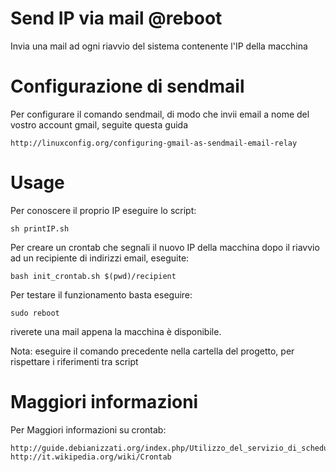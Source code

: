 Send IP via mail @reboot
================================

Invia una mail ad ogni riavvio del sistema contenente l'IP della macchina

Configurazione di sendmail
==========================

Per configurare il comando sendmail, di modo che invii email a nome del vostro account gmail, seguite questa guida

    http://linuxconfig.org/configuring-gmail-as-sendmail-email-relay
  
Usage
=====

Per conoscere il proprio IP eseguire lo script:

    sh printIP.sh

Per creare un crontab che segnali il nuovo IP della macchina dopo il riavvio ad un recipiente di indirizzi email, eseguite:

    bash init_crontab.sh $(pwd)/recipient

Per testare il funzionamento basta eseguire:

    sudo reboot
    
riverete una mail appena la macchina è disponibile.

Nota: eseguire il comando precedente nella cartella del progetto, per rispettare i riferimenti tra script

Maggiori informazioni
=====================
Per Maggiori informazioni su crontab:

    http://guide.debianizzati.org/index.php/Utilizzo_del_servizio_di_scheduling_Cron#Stringhe_speciali
    http://it.wikipedia.org/wiki/Crontab
